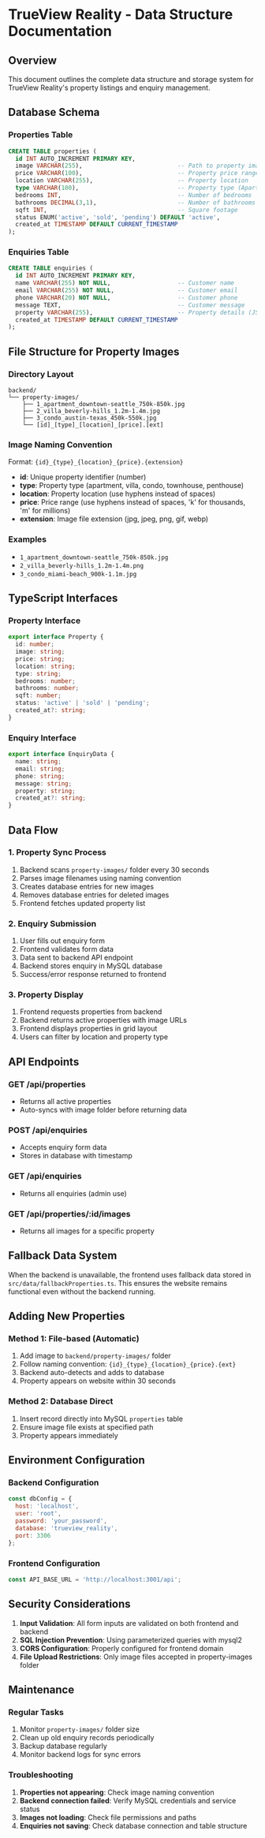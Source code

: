 
# TrueView Reality - Data Structure Documentation

## Overview
This document outlines the complete data structure and storage system for TrueView Reality's property listings and enquiry management.

## Database Schema

### Properties Table
```sql
CREATE TABLE properties (
  id INT AUTO_INCREMENT PRIMARY KEY,
  image VARCHAR(255),                           -- Path to property image
  price VARCHAR(100),                           -- Property price range
  location VARCHAR(255),                        -- Property location
  type VARCHAR(100),                            -- Property type (Apartment, Villa, etc.)
  bedrooms INT,                                 -- Number of bedrooms
  bathrooms DECIMAL(3,1),                       -- Number of bathrooms (allows .5)
  sqft INT,                                     -- Square footage
  status ENUM('active', 'sold', 'pending') DEFAULT 'active',
  created_at TIMESTAMP DEFAULT CURRENT_TIMESTAMP
);
```

### Enquiries Table
```sql
CREATE TABLE enquiries (
  id INT AUTO_INCREMENT PRIMARY KEY,
  name VARCHAR(255) NOT NULL,                   -- Customer name
  email VARCHAR(255) NOT NULL,                  -- Customer email
  phone VARCHAR(20) NOT NULL,                   -- Customer phone
  message TEXT,                                 -- Customer message
  property VARCHAR(255),                        -- Property details (JSON string)
  created_at TIMESTAMP DEFAULT CURRENT_TIMESTAMP
);
```

## File Structure for Property Images

### Directory Layout
```
backend/
└── property-images/
    ├── 1_apartment_downtown-seattle_750k-850k.jpg
    ├── 2_villa_beverly-hills_1.2m-1.4m.jpg
    ├── 3_condo_austin-texas_450k-550k.jpg
    └── [id]_[type]_[location]_[price].[ext]
```

### Image Naming Convention
Format: `{id}_{type}_{location}_{price}.{extension}`

- **id**: Unique property identifier (number)
- **type**: Property type (apartment, villa, condo, townhouse, penthouse)
- **location**: Property location (use hyphens instead of spaces)
- **price**: Price range (use hyphens instead of spaces, 'k' for thousands, 'm' for millions)
- **extension**: Image file extension (jpg, jpeg, png, gif, webp)

### Examples
- `1_apartment_downtown-seattle_750k-850k.jpg`
- `2_villa_beverly-hills_1.2m-1.4m.png`
- `3_condo_miami-beach_900k-1.1m.jpg`

## TypeScript Interfaces

### Property Interface
```typescript
export interface Property {
  id: number;
  image: string;
  price: string;
  location: string;
  type: string;
  bedrooms: number;
  bathrooms: number;
  sqft: number;
  status: 'active' | 'sold' | 'pending';
  created_at?: string;
}
```

### Enquiry Interface
```typescript
export interface EnquiryData {
  name: string;
  email: string;
  phone: string;
  message: string;
  property: string;
  created_at?: string;
}
```

## Data Flow

### 1. Property Sync Process
1. Backend scans `property-images/` folder every 30 seconds
2. Parses image filenames using naming convention
3. Creates database entries for new images
4. Removes database entries for deleted images
5. Frontend fetches updated property list

### 2. Enquiry Submission
1. User fills out enquiry form
2. Frontend validates form data
3. Data sent to backend API endpoint
4. Backend stores enquiry in MySQL database
5. Success/error response returned to frontend

### 3. Property Display
1. Frontend requests properties from backend
2. Backend returns active properties with image URLs
3. Frontend displays properties in grid layout
4. Users can filter by location and property type

## API Endpoints

### GET /api/properties
- Returns all active properties
- Auto-syncs with image folder before returning data

### POST /api/enquiries
- Accepts enquiry form data
- Stores in database with timestamp

### GET /api/enquiries
- Returns all enquiries (admin use)

### GET /api/properties/:id/images
- Returns all images for a specific property

## Fallback Data System

When the backend is unavailable, the frontend uses fallback data stored in `src/data/fallbackProperties.ts`. This ensures the website remains functional even without the backend running.

## Adding New Properties

### Method 1: File-based (Automatic)
1. Add image to `backend/property-images/` folder
2. Follow naming convention: `{id}_{type}_{location}_{price}.{ext}`
3. Backend auto-detects and adds to database
4. Property appears on website within 30 seconds

### Method 2: Database Direct
1. Insert record directly into MySQL `properties` table
2. Ensure image file exists at specified path
3. Property appears immediately

## Environment Configuration

### Backend Configuration
```javascript
const dbConfig = {
  host: 'localhost',
  user: 'root',
  password: 'your_password',
  database: 'trueview_reality',
  port: 3306
};
```

### Frontend Configuration
```typescript
const API_BASE_URL = 'http://localhost:3001/api';
```

## Security Considerations

1. **Input Validation**: All form inputs are validated on both frontend and backend
2. **SQL Injection Prevention**: Using parameterized queries with mysql2
3. **CORS Configuration**: Properly configured for frontend domain
4. **File Upload Restrictions**: Only image files accepted in property-images folder

## Maintenance

### Regular Tasks
1. Monitor `property-images/` folder size
2. Clean up old enquiry records periodically
3. Backup database regularly
4. Monitor backend logs for sync errors

### Troubleshooting
1. **Properties not appearing**: Check image naming convention
2. **Backend connection failed**: Verify MySQL credentials and service status
3. **Images not loading**: Check file permissions and paths
4. **Enquiries not saving**: Check database connection and table structure
